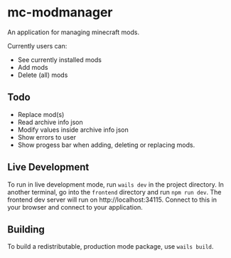# mc-modmanager

An application for managing minecraft mods.

Currently users can:
- See currently installed mods
- Add mods
- Delete (all) mods

## Todo

- Replace mod(s)
- Read archive info json
- Modify values inside archive info json
- Show errors to user
- Show progess bar when adding, deleting or replacing mods.

## Live Development

To run in live development mode, run `wails dev` in the project directory. In another terminal, go into the `frontend`
directory and run `npm run dev`. The frontend dev server will run on http://localhost:34115. Connect to this in your
browser and connect to your application.

## Building

To build a redistributable, production mode package, use `wails build`.
